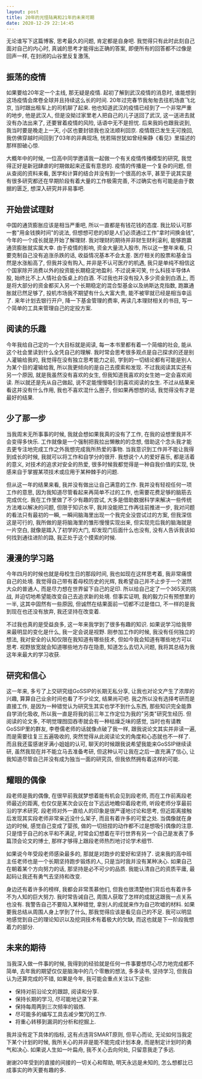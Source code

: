 ```yaml
---
layout: post
title: 20年的光怪陆离和21年的未来可期
date: 2020-12-29 22:14:45
---
```


无论谁写下这篇博客, 思考最久的问题, 肯定都是自身吧. 我觉得只有此时此刻自己面对自己的内心时, 真诚的思考才能得出正确的答案, 即便所有的回答都不过像是回声一样, 在封闭的山谷里反复激荡, 

## 振荡的疫情

如果要给20年定一个主线, 那无疑是疫情. 起初了解到武汉疫情的消息时, 谁能想到这场疫情会席卷全球并且持续这么长的时间. 20年过完春节我匆匆去往机场直飞北京, 当时跟出租车上的司机聊了起来. 他也知道武汉的疫情已经到了一个非常严重的地步, 他是武汉人, 但是没拗过家里老人把自己的儿子送回了武汉, 这一送进去就没有办法出来了, 还要冒着疫情的风险, 话语中无不是担忧. 后来我妈也跟我说到, 我当时要是晚走上一天, 小区也要封锁我也没法顺利回京. 疫情既已发生无可挽回, 我仿佛穿越时间回到了03年的非典现场, 恍若隔世犹如曾经柴静《看见》里描述的那样胆破心惊. 

大概年中的时候, 一位高中同学邀请我一起做一个有关疫情传播模型的研究, 我觉得正好是新冠肆虐的时期做起来还蛮有意思的. 疫情的传播是一个复杂的问题, 但从查阅的资料来看, 医学和计算的结合并没有到一个很高的水平, 甚至于说其实是有很多研究都还在早期阶段有着大量的工作极需完善, 不过确实也有可能是由于数据的匮乏, 想深入研究并非易事吧.

## 开始尝试理财

中国的通货膨胀应该是相当严重吧, 所以一直都是有钱花钱的态度. 我比较认可那一套"用金钱换时间"的说法, 但想想可悲的却是人们必须通过工作"拿时间换金钱", 今年的一个成长就是开始了解理财. 我对理财的期待并非财生财利滚利, 能够跑赢通货膨胀就实属大幸. 由于疫情的影响, 资金大量流入股市, 所以这一整年来看, 只要克制自己没有追涨杀跌的话, 收益情况基本不会太差. 医疗相关的股票和基金当然是水涨船高了, 但我并没有购入, 并非是不认可医疗的机遇, 我只是单纯不相信这个国家除开消费以外的投资能长期稳定地盈利. 不过说来可笑, 什么科技半导体A股, 始终比不上人情社会饭桌上的白酒. 不过我也并没有投入多少资金到白酒上, 而是将大部分的资金都买入另一个长期稳定的混合型基金以及纳斯达克指数, 跑赢通胀就已然足够了, 投机市场我不期望有什么大富大贵, 能不被宰就已经是相当幸运了. 来年计划去银行开户, 降一下基金管理的费率, 再读几本理财相关的书目, 写一个简单的工具来管理自己的定投方案. 

## 阅读的乐趣

今年我给自己定的一个大目标就是阅读, 每一本书里都有着一个简缩的社会, 能从这个社会里读到什么全凭自己的理解. 我时常会思考很多观点是自己探求的还是别人灌输给我的, 我觉得在没有独立思考能力之前, 学到的一切结论都有可能是别人为某个目的灌输给我, 所以我更倾向的是自己去摸索和发现. 不过我阅读其实还有另一个原因, 就是我虽然没有喜欢的女生, 但我知道我喜欢的女生她一定会喜欢阅读. 所以就还是先从自己做起, 说不定能慢慢吸引到喜欢阅读的女生. 不过从结果来看这并没有什么作用, 我也不喜欢混什么圈子, 但如果再想想的话, 我觉得没有才是最好的结果. 

## 少了那一步

当我周末无所事事的时候, 我就会想如果我真的没有了工作, 在我的设想里我并不会变得多快乐. 工作就像是一个强制把我拉出懒散的的念想, 借助这个念头我才能去更专注地完成工作之外我想完成我所热爱的事物. 当我意识到工作并不能让我得到成长的时候, 我就可以将工作和自学分的很开. 我想说个人的爱好喜乐, 都是活着的意义, 对技术的追求对安全的热爱, 很多时候我都觉得是一种自我价值的实现, 快感来自于掌握某项技术或应用于某种棘手的问题. 

但从这一年的结果来看, 我并没有做出让自己满意的工作. 我并没有轻视任何一项工作的意思, 因为我知道尽管看起来再简单不过的工作, 也需要花费足够的脑筋去完成优化. 我在工作里做了不少有趣的尝试, 大多是借助数据科学来解决一些传统方法难以解决的问题, 但限于知识水平, 我并没能把工作再往前推进一步, 我对问题的看法只有最初的一瞬, 一瞬间脑海里出现一个我完全没尝试过的方案, 但我深信这是可行的, 我所做的是将脑海里的雏形慢慢实现出来, 但实现完后我的脑海就是一片空白, 就像是踏入了初学的大门, 却发现门后面什么也没有, 没有人告诉我该如何找到通往进阶的路, 我正处于这个摸索的时候. 

## 漫漫的学习路

今年四月的时候也就是母校生日的那段时间, 我也如现在这样思考着, 我非常痛恨自己的处境. 我觉得自己带有着母校历史的光辉, 我希望自己并不止步于一个泯然大众的普通人, 而是尽力想在世界留下自己的足印. 所以给自己定了一个365天的挑战, 并迫切地希望能改变自己去追求新的处境. 但事实证明, 我的毅力只有预想里的一半, 这其中固然有一些原因, 但诚然在结果面前一切都不过是借口, 不一样的是我到现在也还没有放弃, 我还坚持在改变着. 

不过我也真的是受益良多, 这一年来我学到了很多有趣的知识. 如果说学习给我带来最明显的变化是什么, 我一定会说是视野. 刚参加工作的时候, 我没有任何独立的想法, 我对安全的认知仅限在我知道有哪些技术, 但如今我会知道有哪些地方可以思考. 视野放宽就会知道哪些地方存在隐患, 知道怎么去切入问题, 我将其总结为我这年来最大的学习收获. 

## 研究和信心

这一年来, 多亏了上交研究组GoSSIP的长期无私分享, 让我也对论文产生了浓厚的兴趣, 算算自己业余时间也看了不少论文, 结果尚可吧. 我之所以没有选择考研而是直接工作, 是因为一种错觉认为研究生其实也学不到什么东西, 那些知识完全能靠自学消化吸收, 所以我一直是将我的前三年工作定位为我的"另类"研究生经历. 但阅读的论文多, 不明觉理囫囵吞枣就会有一种枯燥乏味的感觉, 当时也有请教GoSSIP里的群友, 李卷儒老师的话就像点破了我一样, 跟我说论文其实并非读一遍, 而是需要往复三五遍吸收的, 突然觉得从此阅读论文的角度和心态就也不一样了. 而且我还蛮感谢牙满小姐姐的认可, 聊天的时候跟我说希望我能来GoSSIP继续读研, 虽然我现在并不能立马去准备考研, 但这种认可让我在之后一直充满了信心, 让我知道尽管自己并没有成为独当一面的研究员, 但我依然拥有着这样的可能. 

## 耀眼的偶像

段老师是我的偶像, 在很早前我就梦想着能有机会见到段老师, 而在工作前离段老师最近的距离, 也仅仅是某次会议在台下远远地瞻仰着段老师, 听段老师分享最前沿的学术研究. 段老师对外一直给人的印象是很严谨地讨论和思考, 但近距离接触后发现其实段老师非常亲近没什么架子, 而且有着许多的可爱之处. 当偶像就在身边的时候, 感觉自己变成了婴孩, 做的一切扭捏的动作都不过是想吸引偶像的注意. 只是惜于自己的水平和不满足, 时常会幻想着在平行世界有另一个自己是发表了多篇顶会论文的博士, 那样才够得上跟段老师热烈地讨论学术细节. 

如果说今年受段老师感染最多的, 那就是对跑步的爱好和坚持了. 说来我的高中班主任老师也是一个长期坚持跑步锻炼的人, 只是当时我并没有某种决心. 如果自己在朝着某个方向努力的话, 那坚持是必不可少的品质. 我能认清自己的资质平庸, 最起码让我还有勇气去坚持和改变. 

身边还有着许多的榜样, 我都会非常羡慕他们, 但我也很清楚他们背后也有着许多不为人知的巨大努力. 我时常告诫自己, 周围人获取了怎样的成就这跟我一点关系也没有. 我警告自己不要陷入某种错觉, 拿别人的成就来作为自己吹嘘的材料. 如果要我总结从周围人身上学到了什么, 那我觉得应该是看见自己的不足. 我可以明显地感觉到自己的理论知识以及挖洞技术有着极大的欠缺, 而这也就是下一阶段我想着力的部分.

## 未来的期待

当我深入做一件事的时候, 我得到的经验就是任何一件事要想尽心尽力地完成都不简单, 去年我的期望仅仅是脑海中的几个零散的想法, 多多读书, 坚持学习, 但我自认为还算完成的不错, 如果是今年, 我可能会重点关注以下这些:

* 保持对前沿论文的跟踪, 阅读和分享. 
* 保持长期的学习, 尽可能地记录下来.
* 保持每周两到三次频率的锻炼.
* 尽可能多的编写工具去减少繁冗的工作. 
* 将重心转移到漏洞的分析和挖掘上. 

我并没有定下具体的指标, 这有点违背SMART原则, 但平心而论, 无论如何当我定下某个计划的时候, 我所关心的并非是能不能完成计划本身, 而是制定计划时的勇气和决心. 如果说人生如一叶扁舟, 我不关心去向何处, 只留意我走了多远. 

谢谢20年受到的直接的间接的一切关心和帮助, 明天永远是未知的, 怎么想都比已成事实的昨天要有趣的多. 